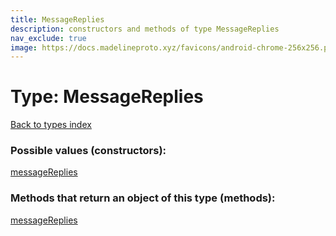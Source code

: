 ```yaml
---
title: MessageReplies
description: constructors and methods of type MessageReplies
nav_exclude: true
image: https://docs.madelineproto.xyz/favicons/android-chrome-256x256.png
---
```

# Type: MessageReplies
[Back to types index](index.md)



### Possible values (constructors):

[messageReplies](/API_docs/constructors/messageReplies.md)  



### Methods that return an object of this type (methods):



[messageReplies](/API_docs/constructors/messageReplies.md)  

